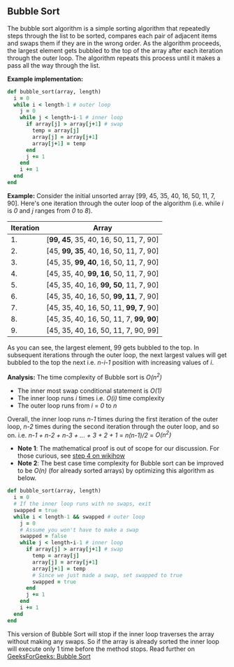 ## Bubble Sort

The bubble sort algorithm is a simple sorting algorithm that repeatedly steps through the list to be sorted, compares each pair of adjacent items and swaps them if they are in the wrong order. As the algorithm proceeds, the largest element gets bubbled to the top of the array after each iteration through the outer loop. The algorithm repeats this process until it makes a pass all the way through the list.

**Example implementation:**

```ruby
def bubble_sort(array, length)
  i = 0
  while i < length-1 # outer loop
    j = 0
    while j < length-i-1 # inner loop
      if array[j] > array[j+1] # swap
        temp = array[j]
        array[j] = array[j+1]
        array[j+1] = temp
      end
      j += 1
    end
    i += 1
  end
end
```

**Example:** Consider the initial unsorted array [99, 45, 35, 40, 16, 50, 11, 7, 90]. Here's one iteration through the outer loop of the algorithm (i.e. while _i_ is _0_ and _j_ ranges from _0_ to _8_).

| Iteration | Array                                   |
| --------- | --------------------------------------- |
| 1.        | [**99, 45**, 35, 40, 16, 50, 11, 7, 90] |
| 2.        | [45, **99, 35**, 40, 16, 50, 11, 7, 90] |
| 3.        | [45, 35, **99, 40**, 16, 50, 11, 7, 90] |
| 4.        | [45, 35, 40, **99, 16**, 50, 11, 7, 90] |
| 5.        | [45, 35, 40, 16, **99, 50**, 11, 7, 90] |
| 6.        | [45, 35, 40, 16, 50, **99, 11**, 7, 90] |
| 7.        | [45, 35, 40, 16, 50, 11, **99, 7**, 90] |
| 8.        | [45, 35, 40, 16, 50, 11, 7, **99, 90**] |
| 9.        | [45, 35, 40, 16, 50, 11, 7, 90, 99]     |

As you can see, the largest element, 99 gets bubbled to the top. In subsequent iterations through the outer loop, the next largest values will get bubbled to the top the next i.e. _n-i-1_ position with increasing values of _i_.

**Analysis:** The time complexity of Bubble sort is _O(n<sup>2</sup>)_

- The inner most swap conditional statement is _O(1)_
- The inner loop runs _i_ times i.e. _O(i)_ time complexity
- The outer loop runs from _i_ = _0_ to _n_

Overall, the inner loop runs _n-1_ times during the first iteration of the outer loop, _n-2_ times during the second iteration through the outer loop, and so on. i.e. _n-1 + n-2 + n-3 + ... + 3 + 2 + 1_ = _n(n-1)/2_ = _O(n<sup>2</sup>)_

- **Note 1**: The mathematical proof is out of scope for our discussion. For those curious, see [step 4 on wikihow](http://www.wikihow.com/Sum-the-Integers-from-1-to-N)</br>
- **Note 2**: The best case time complexity for Bubble sort can be improved to be _O(n)_ (for already sorted arrays) by optimizing this algorithm as below.

```ruby
def bubble_sort(array, length)
  i = 0
  # If the inner loop runs with no swaps, exit
  swapped = true
  while i < length-1 && swapped # outer loop
    j = 0
    # Assume you won't have to make a swap
    swapped = false
    while j < length-i-1 # inner loop
      if array[j] > array[j+1] # swap
        temp = array[j]
        array[j] = array[j+1]
        array[j+1] = temp
        # Since we just made a swap, set swapped to true
        swapped = true
      end
      j += 1
    end
    i += 1
  end
end
```

This version of Bubble Sort will stop if the inner loop traverses the array without making any swaps. So if the array is already sorted the inner loop will execute only 1 time before the method stops. Read further on [GeeksForGeeks: Bubble Sort](http://www.geeksforgeeks.org/bubble-sort/)

